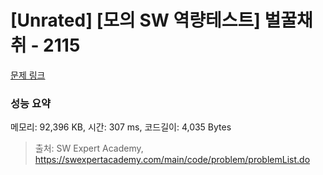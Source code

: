 # [Unrated] [모의 SW 역량테스트] 벌꿀채취 - 2115 

[문제 링크](https://swexpertacademy.com/main/code/problem/problemDetail.do?contestProbId=AV5V4A46AdIDFAWu) 

### 성능 요약

메모리: 92,396 KB, 시간: 307 ms, 코드길이: 4,035 Bytes



> 출처: SW Expert Academy, https://swexpertacademy.com/main/code/problem/problemList.do